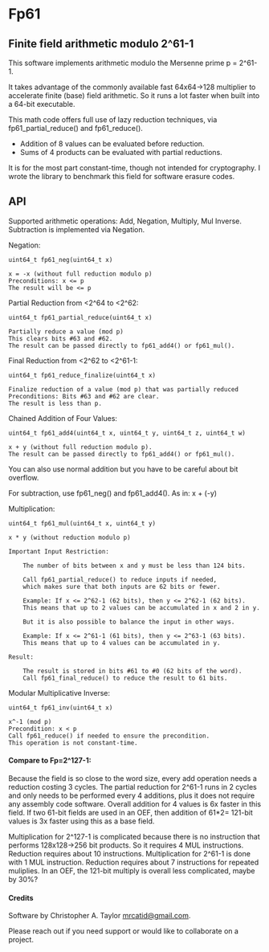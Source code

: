 # Fp61
## Finite field arithmetic modulo 2^61-1

This software implements arithmetic modulo the Mersenne prime p = 2^61-1.

It takes advantage of the commonly available fast 64x64->128 multiplier
to accelerate finite (base) field arithmetic.  So it runs a lot faster
when built into a 64-bit executable.

This math code offers full use of lazy reduction techniques,
via fp61_partial_reduce() and fp61_reduce().
+ Addition of 8 values can be evaluated before reduction.
+ Sums of 4 products can be evaluated with partial reductions.

It is for the most part constant-time, though not intended for cryptography.
I wrote the library to benchmark this field for software erasure codes.

## API

Supported arithmetic operations: Add, Negation, Multiply, Mul Inverse.
Subtraction is implemented via Negation.

Negation:

    uint64_t fp61_neg(uint64_t x)

	x = -x (without full reduction modulo p)
	Preconditions: x <= p
	The result will be <= p

Partial Reduction from <2^64 to <2^62:

    uint64_t fp61_partial_reduce(uint64_t x)

	Partially reduce a value (mod p)
	This clears bits #63 and #62.
	The result can be passed directly to fp61_add4() or fp61_mul().

Final Reduction from <2^62 to <2^61-1:

    uint64_t fp61_reduce_finalize(uint64_t x)

	Finalize reduction of a value (mod p) that was partially reduced
	Preconditions: Bits #63 and #62 are clear.
	The result is less than p.

Chained Addition of Four Values:

    uint64_t fp61_add4(uint64_t x, uint64_t y, uint64_t z, uint64_t w)

	x + y (without full reduction modulo p).
	The result can be passed directly to fp61_add4() or fp61_mul().

You can also use normal addition but you have to be careful about bit overflow.

For subtraction, use fp61_neg() and fp61_add4().
As in: x + (-y)

Multiplication:

    uint64_t fp61_mul(uint64_t x, uint64_t y)

    x * y (without reduction modulo p)

    Important Input Restriction:

        The number of bits between x and y must be less than 124 bits.

        Call fp61_partial_reduce() to reduce inputs if needed,
        which makes sure that both inputs are 62 bits or fewer.

        Example: If x <= 2^62-1 (62 bits), then y <= 2^62-1 (62 bits).
        This means that up to 2 values can be accumulated in x and 2 in y.

        But it is also possible to balance the input in other ways.

        Example: If x <= 2^61-1 (61 bits), then y <= 2^63-1 (63 bits).
        This means that up to 4 values can be accumulated in y.

    Result:

        The result is stored in bits #61 to #0 (62 bits of the word).
        Call fp61_final_reduce() to reduce the result to 61 bits.

Modular Multiplicative Inverse:

    uint64_t fp61_inv(uint64_t x)

	x^-1 (mod p)
	Precondition: x < p
	Call fp61_reduce() if needed to ensure the precondition.
	This operation is not constant-time.


#### Compare to Fp=2^127-1:

Because the field is so close to the word size, every add operation needs
a reduction costing 3 cycles.  The partial reduction for 2^61-1 runs in 2
cycles and only needs to be performed every 4 additions, plus it does not
require any assembly code software.
Overall addition for 4 values is 6x faster in this field.  If two 61-bit
fields are used in an OEF, then addition of 61*2= 121-bit values is 3x
faster using this as a base field.

Multiplication for 2^127-1 is complicated because there is no instruction
that performs 128x128->256 bit products.  So it requires 4 MUL instructions.
Reduction requires about 10 instructions.
Multiplication for 2^61-1 is done with 1 MUL instruction.
Reduction requires about 7 instructions for repeated muliplies.
In an OEF, the 121-bit multiply is overall less complicated, maybe by 30%?


#### Credits

Software by Christopher A. Taylor <mrcatid@gmail.com>.

Please reach out if you need support or would like to collaborate on a project.
